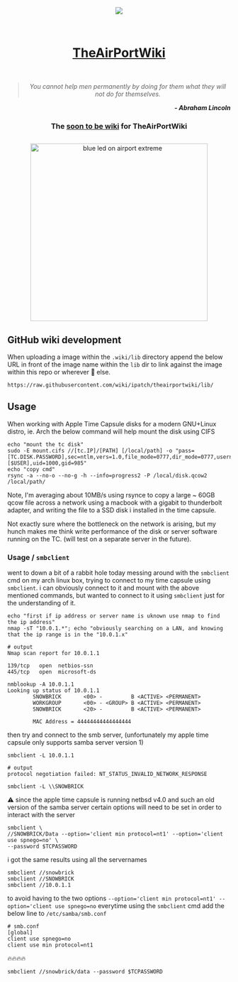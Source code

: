 <div align="center">

<img src="https://img.shields.io/static/v1?label=libera.chat&message=%23theairportwiki&color=blue"></img>

</div>
<br />
<div align="center">
<h1><a href="http://theairportwiki.com">TheAirPortWiki</a></h1>
</div>
<br />

<div align="center">

> _You cannot help men permanently by doing for them what they will not do for themselves._<br />

</div>

<div align="right">

***- Abraham Lincoln***

</div>

<div align="center">

### The [soon to be wiki](https://github.com/ipatch/theairportwiki/wiki) for TheAirPortWiki

</div>

##

<div align="center">
<img src="https://github.com/ipatch/theairportwiki/blob/ipatch/dev/media/airport-awesome-blue.JPG" alt="blue led on airport extreme" width="400">
</div>

##

## GitHub wiki development

When uploading a image within the `.wiki/lib` directory append the below URL in front of the image name within the `lib` dir to link against the image within this repo or wherever  🌈 else.

```shell
https://raw.githubusercontent.com/wiki/ipatch/theairportwiki/lib/
```

## Usage

<a name="usage"></a>

When working with Apple Time Capsule disks for a modern GNU+Linux distro, ie. Arch the below command will help mount the disk using CIFS

```shell
echo "mount the tc disk"
sudo -E mount.cifs //[tc.IP]/[PATH] [/local/path] -o "pass=[TC.DISK.PASSWORD],sec=ntlm,vers=1.0,file_mode=0777,dir_mode=0777,username=[$USER],uid=1000,gid=985"
echo "copy cmd"
rsync -a --no-o --no-g -h --info=progress2 -P /local/disk.qcow2 /local/path/
```

Note, I'm averaging about 10MB/s using rsynce to copy a large ~ 60GB qcow file across a network using a macbook with a gigabit to thunderbolt adapter, and writing the file to a SSD disk i installed in the time capsule.

Not exactly sure where the bottleneck on the network is arising, but my hunch makes me think write performance of the disk or server software running on the TC. (will test on a separate server in the future).

### Usage / `smbclient`

went to down a bit of a rabbit hole today messing around with the `smbclient` cmd on my arch linux box, trying to connect to my time capsule using `smbclient`. i can obviously connect to it and mount with the above mentioned commands, but wanted to connect to it using `smbclient` just for the understanding of it.

```shell
echo "first if ip address or server name is uknown use nmap to find the ip address"
nmap -sT "10.0.1.*"; echo "obviously searching on a LAN, and knowing that the ip range is in the "10.0.1.x"
```

```
# output
Nmap scan report for 10.0.1.1

139/tcp   open  netbios-ssn
445/tcp   open  microsoft-ds
```

```
nmblookup -A 10.0.1.1
Looking up status of 10.0.1.1
        SNOWBRICK       <00> -         B <ACTIVE> <PERMANENT>
        WORKGROUP       <00> - <GROUP> B <ACTIVE> <PERMANENT>
        SNOWBRICK       <20> -         B <ACTIVE> <PERMANENT>

        MAC Address = 44444444444444444
```

then try and connect to the smb server, (unfortunately my apple time capsule only supports samba server version 1)

```
smbclient -L 10.0.1.1
```

```
# output
protocol negotiation failed: NT_STATUS_INVALID_NETWORK_RESPONSE
```

```
smbclient -L \\SNOWBRICK
```

⚠️ since the apple time capsule is running netbsd v4.0 and such an old version of the samba server certain options will need to be set in order to interact with the server

```
smbclient \
//SNOWBRICK/Data --option='client min protocol=nt1' --option='client use spnego=no' \
--password $TCPASSWORD
```

i got the same results using all the servernames

```
smbclient //snowbrick
smbclient //SNOWBRICK
smbclient //10.0.1.1
```

to avoid having to the two options `--option='client min protocol=nt1' --option='client use spnego=no` everytime using the `smbclient` cmd add the below line to `/etc/samba/smb.conf`

```
# smb.conf
[global]
client use spnego=no
client use min protocol=nt1
```


🔥🔥🔥🔥

```
smbclient //snowbrick/data --password $TCPASSWORD
```

